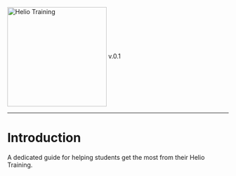 <img src="http://i.imgur.com/UzC7XPe.png" alt="Helio Training" width="226" align="center"/> v.0.1

---------------

# Introduction

A dedicated guide for helping students get the most from 
their Helio Training.